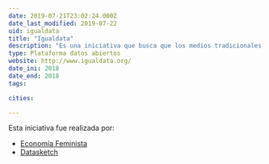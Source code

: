 ```yaml
---
date: 2019-07-21T23:02:24.000Z
date_last_modified: 2019-07-22
uid: igualdata
title: "Igualdata"
description: "Es una iniciativa que busca que los medios tradicionales y alternativos, organizaciones, clubes deportivos y marcas interesadas en el fútbol difundan, desarrollen y promuevan contenidos con una agenda social y de género más responsable."
type: Plataforma datos abiertos
website: http://www.igualdata.org/
date_ini: 2018
date_end: 2018
tags:

cities: 

---
```


Esta iniciativa fue realizada por:

- [Economía Feminista](/i/economia-feminista.html)
- [Datasketch](/i/datasketch.html)
